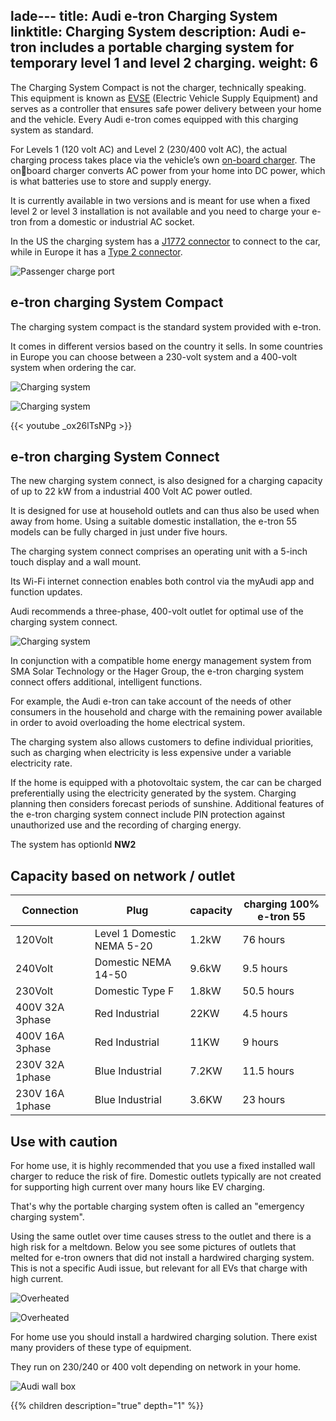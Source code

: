 lade---
title: Audi e-tron Charging System
linktitle: Charging System
description: Audi e-tron includes a portable charging system for temporary level 1 and level 2 charging.
weight: 6
---

The Charging System Compact is not the charger, technically speaking. This equipment is known as [EVSE](https://en.wikipedia.org/wiki/Charging_station) (Electric Vehicle Supply Equipment) and serves as a
controller that ensures safe power delivery between your home and the vehicle. Every Audi e-tron comes equipped with this charging system as standard.

For Levels 1 (120 volt AC) and Level 2 (230/400 volt AC), the actual charging process takes place via the vehicle’s own [on-board charger](../onboardcharger/). The onboard charger converts AC power from your home into
DC power, which is what batteries use to store and supply energy.

It is currently available in two versions and is meant for use when a fixed level 2 or level 3 installation is not available and you need to charge your e-tron from a domestic or industrial AC socket.

In the US the charging system has a [J1772 connector](https://en.wikipedia.org/wiki/SAE_J1772) to connect to the car, while in Europe it has a [Type 2 connector](https://en.wikipedia.org/wiki/Type_2_connector).

![Passenger charge port](chargeport_right.jpg "Passenger side charge port")

## e-tron charging System Compact

The charging system compact is the standard system provided with e-tron.

It comes in different versios based on the country it sells. In some countries in Europe you can choose
between a 230-volt system and a 400-volt system when ordering the car.

![Charging system](chargingsystemcompact2.jpg "Charging system compact")

![Charging system](chargingsystemcompact.jpg "Charging system compact")

{{< youtube _ox26lTsNPg >}}

## e-tron charging System Connect

The new charging system connect, is also designed for a charging capacity of up to 22 kW from a industrial 400 Volt AC power outled.

It is designed for use at household outlets and can thus also be used when away from home. Using a suitable domestic installation, the e-tron 55 models can be fully charged in just under five hours.

The charging system connect comprises an operating unit with a 5-inch touch display and a wall mount.

Its Wi-Fi internet connection enables both control via the myAudi app and function updates.

Audi recommends a three-phase, 400-volt outlet for optimal use of the charging system connect.

![Charging system](chargingsystemconnect.jpg "Charging system connect")

In conjunction with a compatible home energy management system from SMA Solar Technology or the Hager Group, the e-tron charging system connect offers additional, intelligent functions.

For example, the Audi e-tron can take account of the needs of other consumers in the household and charge with the remaining power available in order to avoid overloading the home electrical system.

The charging system also allows customers to define individual priorities, such as charging when electricity is less expensive under a variable electricity rate.

If the home is equipped with a photovoltaic system, the car can be charged preferentially using the electricity generated by the system. Charging planning then considers forecast periods of sunshine.
Additional features of the e-tron charging system connect include PIN protection against unauthorized use and the recording of charging energy.

The system has optionId **NW2**

## Capacity based on network / outlet

| Connection | Plug  | capacity | charging 100%  e-tron 55 |
| ------| ------| ---- |------- |
| 120Volt | Level 1 Domestic NEMA 5-20 | 1.2kW |  76 hours |
| 240Volt | Domestic NEMA 14-50 | 9.6kW |  9.5 hours |
| 230Volt | Domestic Type F | 1.8kW |  50.5 hours |
| 400V 32A 3phase | Red Industrial |  22KW | 4.5 hours |
| 400V 16A 3phase | Red Industrial |  11KW | 9 hours |
| 230V 32A 1phase | Blue Industrial |  7.2KW | 11.5 hours |
| 230V 16A 1phase | Blue Industrial |  3.6KW | 23 hours |

## Use with caution

For home use, it is highly recommended  that you use a fixed installed wall charger to reduce the risk of fire. Domestic outlets typically are not created for supporting high current over many hours like EV charging.

That's why the portable charging system often is called an "emergency charging system".

Using the same outlet over time causes stress to the outlet and there is a high risk for a meltdown. Below you see some pictures of outlets that melted for e-tron owners that did not
install a hardwired charging system. This is not a specific Audi issue, but relevant for all EVs that charge with high current.

![Overheated](burned_nema_14_50.jpg "Burned nema 14-50 outlet used for Audi e-tron")

![Overheated](burned_nema_14_50_2.jpg "Burned nema 14-50 outlet used for Audi e-tron")

For home use you should install a hardwired charging solution. There exist many providers of these type of equipment.

They run on 230/240 or 400 volt depending on network in your home.

![Audi wall box](audiwallbox.jpg "Install a hard wired level 2 charging system")

{{% children description="true" depth="1" %}}
